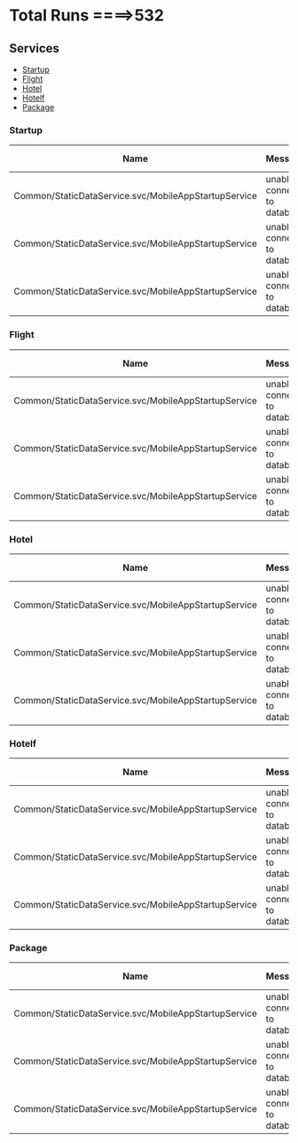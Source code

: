 # Total Runs ====>532
## Services
 - [Startup](#Startup)
 - [Flight](#Flight)
 - [Hotel](#Hotel)
 - [Hotelf](#Hotelf)
 - [Package](#Package)


<h3><a name="Startup"></a>Startup</h3>

 Name | Message | Try Time  |  Status Code  | Total Run | Status | Issues
--- | --- | --- | --- | --- | --- | ---
Common/StaticDataService.svc/MobileAppStartupService | unable to connect to database | 900 ms | 200 | 253 | :x: | [:arrow_upper_right:](https://gitlab.com/nemati/eli/issues/1)
Common/StaticDataService.svc/MobileAppStartupService | unable to connect to database | 900 ms | 200 | 253 | :x: | [:arrow_upper_right:](https://gitlab.com/nemati/eli/issues/1)
Common/StaticDataService.svc/MobileAppStartupService | unable to connect to database | 900 ms | 200 | 253 | :x: | [:arrow_upper_right:](https://gitlab.com/nemati/eli/issues/1)

<h3><a name="Flight"></a>Flight</h3>

 Name | Message | Try Time  |  Status Code  | Total Run | Status | Issues
--- | --- | --- | --- | --- | --- | ---
Common/StaticDataService.svc/MobileAppStartupService | unable to connect to database | 900 ms | 200 | 253 | :x: | [:arrow_upper_right:](https://gitlab.com/nemati/eli/issues/1)
Common/StaticDataService.svc/MobileAppStartupService | unable to connect to database | 900 ms | 200 | 253 | :x: | [:arrow_upper_right:](https://gitlab.com/nemati/eli/issues/1)
Common/StaticDataService.svc/MobileAppStartupService | unable to connect to database | 900 ms | 200 | 253 | :x: | [:arrow_upper_right:](https://gitlab.com/nemati/eli/issues/1)

<h3><a name="Hotel"></a>Hotel</h3>

 Name | Message | Try Time  |  Status Code  | Total Run | Status | Issues
--- | --- | --- | --- | --- | --- | ---
Common/StaticDataService.svc/MobileAppStartupService | unable to connect to database | 900 ms | 200 | 253 | :x: | [:arrow_upper_right:](https://gitlab.com/nemati/eli/issues/1)
Common/StaticDataService.svc/MobileAppStartupService | unable to connect to database | 900 ms | 200 | 253 | :x: | [:arrow_upper_right:](https://gitlab.com/nemati/eli/issues/1)
Common/StaticDataService.svc/MobileAppStartupService | unable to connect to database | 900 ms | 200 | 253 | :x: | [:arrow_upper_right:](https://gitlab.com/nemati/eli/issues/1)

<h3><a name="Hotelf"></a>Hotelf</h3>

 Name | Message | Try Time  |  Status Code  | Total Run | Status | Issues
--- | --- | --- | --- | --- | --- | ---
Common/StaticDataService.svc/MobileAppStartupService | unable to connect to database | 900 ms | 200 | 253 | :x: | [:arrow_upper_right:](https://gitlab.com/nemati/eli/issues/1)
Common/StaticDataService.svc/MobileAppStartupService | unable to connect to database | 900 ms | 200 | 253 | :x: | [:arrow_upper_right:](https://gitlab.com/nemati/eli/issues/1)
Common/StaticDataService.svc/MobileAppStartupService | unable to connect to database | 900 ms | 200 | 253 | :x: | [:arrow_upper_right:](https://gitlab.com/nemati/eli/issues/1)

<h3><a name="Package"></a>Package</h3>

 Name | Message | Try Time  |  Status Code  | Total Run | Status | Issues
--- | --- | --- | --- | --- | --- | ---
Common/StaticDataService.svc/MobileAppStartupService | unable to connect to database | 900 ms | 200 | 253 | :x: | [:arrow_upper_right:](https://gitlab.com/nemati/eli/issues/1)
Common/StaticDataService.svc/MobileAppStartupService | unable to connect to database | 900 ms | 200 | 253 | :x: | [:arrow_upper_right:](https://gitlab.com/nemati/eli/issues/1)
Common/StaticDataService.svc/MobileAppStartupService | unable to connect to database | 900 ms | 200 | 253 | :x: | [:arrow_upper_right:](https://gitlab.com/nemati/eli/issues/1)


